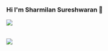### Hi I'm Sharmilan Sureshwaran 👋



  <img src ="https://github-readme-stats.vercel.app/api?username=SharmBB&&show_icons=true&&theme=dark">
  
  <br>
    <br>
      <br>
  
  <img src ="https://github-readme-stats.vercel.app/api/top-langs/?username=SharmBB&theme=dark&hide_langs_below=1">


                                                      
                                                      
                                                      


